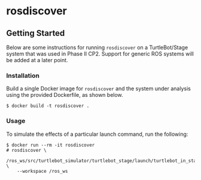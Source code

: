 # rosdiscover

## Getting Started

Below are some instructions for running `rosdiscover` on a TurtleBot/Stage
system that was used in Phase II CP2. Support for generic ROS systems will
be added at a later point.


### Installation

Build a single Docker image for `rosdiscover` and the system under analysis
using the provided Dockerfile, as shown below.

```
$ docker build -t rosdiscover .
```

### Usage

To simulate the effects of a particular launch command, run the following:

```
$ docker run --rm -it rosdiscover
# rosdiscover \
    /ros_ws/src/turtlebot_simulator/turtlebot_stage/launch/turtlebot_in_stage.launch \
    --workspace /ros_ws
```
